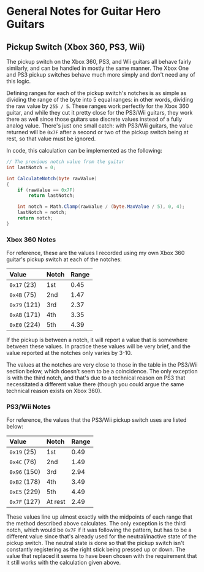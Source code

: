 # General Notes for Guitar Hero Guitars

## Pickup Switch (Xbox 360, PS3, Wii)

The pickup switch on the Xbox 360, PS3, and Wii guitars all behave fairly similarly, and can be handled in mostly the same manner. The Xbox One and PS3 pickup switches behave much more simply and don't need any of this logic.

Defining ranges for each of the pickup switch's notches is as simple as dividing the range of the byte into 5 equal ranges: in other words, dividing the raw value by `255 / 5`. These ranges work perfectly for the Xbox 360 guitar, and while they cut it pretty close for the PS3/Wii guitars, they work there as well since those guitars use discrete values instead of a fully analog value. There's just one small catch: with PS3/Wii guitars, the value returned will be `0x7F` after a second or two of the pickup switch being at rest, so that value must be ignored.

In code, this calculation can be implemented as the following:

```cs
// The previous notch value from the guitar
int lastNotch = 0;

int CalculateNotch(byte rawValue)
{
    if (rawValue == 0x7F)
        return lastNotch;

    int notch = Math.Clamp(rawValue / (byte.MaxValue / 5), 0, 4);
    lastNotch = notch;
    return notch;
}
```

### Xbox 360 Notes

For reference, these are the values I recorded using my own Xbox 360 guitar's pickup switch at each of the notches:

| Value        | Notch | Range |
| :----        | :---- | :---- |
| `0x17` (23)  | 1st   | 0.45  |
| `0x4B` (75)  | 2nd   | 1.47  |
| `0x79` (121) | 3rd   | 2.37  |
| `0xAB` (171) | 4th   | 3.35  |
| `0xE0` (224) | 5th   | 4.39  |

If the pickup is between a notch, it will report a value that is somewhere between these values. In practice these values will be very brief, and the value reported at the notches only varies by 3-10.

The values at the notches are very close to those in the table in the PS3/Wii section below, which doesn't seem to be a coincidence. The only exception is with the third notch, and that's due to a technical reason on PS3 that necessitated a different value there (though you could argue the same technical reason exists on Xbox 360).

### PS3/Wii Notes

For reference, the values that the PS3/Wii pickup switch uses are listed below:

| Value        | Notch   | Range |
| :----        | :----   | :---- |
| `0x19` (25)  | 1st     | 0.49  |
| `0x4C` (76)  | 2nd     | 1.49  |
| `0x96` (150) | 3rd     | 2.94  |
| `0xB2` (178) | 4th     | 3.49  |
| `0xE5` (229) | 5th     | 4.49  |
| `0x7F` (127) | At rest | 2.49  |

These values line up almost exactly with the midpoints of each range that the method described above calculates. The only exception is the third notch, which would be `0x7F` if it was following the pattern, but has to be a different value since that's already used for the neutral/inactive state of the pickup switch. The neutral state is done so that the pickup switch isn't constantly registering as the right stick being pressed up or down. The value that replaced it seems to have been chosen with the requirement that it still works with the calculation given above.
